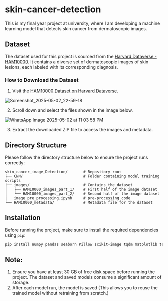 # skin-cancer-detection

This is my final year project at university, where I am developing a machine learning model that detects skin cancer from dermatoscopic images.

## Dataset

The dataset used for this project is sourced from the [Harvard Dataverse - HAM10000](https://dataverse.harvard.edu/dataset.xhtml?persistentId=doi:10.7910/DVN/DBW86T). It contains a diverse set of dermatoscopic images of skin lesions, each labeled with its corresponding diagnosis.

### How to Download the Dataset

1. Visit the [HAM10000 Dataset on Harvard Dataverse](https://dataverse.harvard.edu/dataset.xhtml?persistentId=doi:10.7910/DVN/DBW86T).
 
![Screenshot_2025-05-02_22-59-18](https://github.com/user-attachments/assets/c6276769-a386-42ad-a1a2-ff11fbcd73c2)


2. Scroll down and select the files shown in the image below.

![WhatsApp Image 2025-05-02 at 11 03 58 PM](https://github.com/user-attachments/assets/24c7a4be-dc20-4880-9d73-215f2ae20e69)


3. Extract the downloaded ZIP file to access the images and metadata.

## Directory Structure

Please follow the directory structure below to ensure the project runs correctly:

```text
skin_cancer_image_Detection/       # Repository root
├── CNN/                           # Folder containing model training scripts
├── images/                        # Contains the dataset
│   ├── HAM10000_images_part_1/    # First half of the image dataset
│   └── HAM10000_images_part_2/    # Second half of the image dataset
|   image_pre_processing.ipynb     # pre-processing code
└── HAM10000_metadata/             # Metadata file for the dataset
```

## Installation

Before running the project, make sure to install the required dependencies using `pip`:

```bash
pip install numpy pandas seaborn Pillow scikit-image tqdm matplotlib tensorflow imageio
```

## Note:

1. Ensure you have at least 30 GB of free disk space before running the project. The dataset and saved models consume a significant amount of storage.
2. After each model run, the model is saved (This allows you to reuse the trained model without retraining from scratch.)


